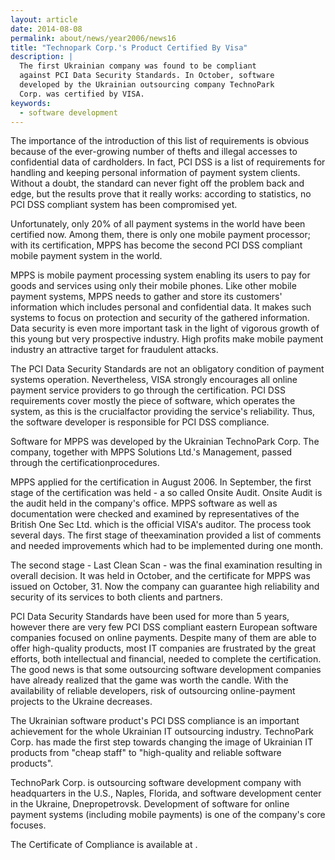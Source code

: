 ```yaml
---
layout: article
date: 2014-08-08
permalink: about/news/year2006/news16
title: "Technopark Corp.'s Product Certified By Visa"
description: |
  The first Ukrainian company was found to be compliant
  against PCI Data Security Standards. In October, software
  developed by the Ukrainian outsourcing company TechnoPark
  Corp. was certified by VISA.
keywords:
  - software development
---
```


The importance of the introduction of this list of requirements is obvious because of the 
ever-growing number of thefts and illegal accesses to confidential data of cardholders. In fact, PCI 
DSS is a list of requirements for handling and keeping personal information of payment system 
clients. Without a doubt, the standard can never fight off the problem back and edge, but the 
results prove that it really works: according to statistics, no PCI DSS compliant system has been 
compromised yet.

Unfortunately, only 20% of all payment systems in the world have been certified now. Among them, 
there is only one mobile payment processor; with its certification, MPPS has become the second PCI 
DSS compliant mobile payment system in the world.

MPPS is mobile payment processing system enabling its users to pay for goods and services using only 
their mobile phones. Like other mobile payment systems, MPPS needs to gather and store its 
customers' information which includes personal and confidential data. It makes such systems to focus 
on protection and security of the gathered information. Data security is even more important task in 
the light of vigorous growth of this young but very prospective industry. High profits make mobile 
payment industry an attractive target for fraudulent attacks.

The PCI Data Security Standards are not an obligatory condition of payment systems operation. 
Nevertheless, VISA strongly encourages all online payment service providers to go through the 
certification. PCI DSS requirements cover mostly the piece of software, which operates the system, 
as this is the crucialfactor providing the service's reliability. Thus, the software developer is 
responsible for PCI DSS compliance.

Software for MPPS was developed by the Ukrainian TechnoPark Corp. The company, together with MPPS 
Solutions Ltd.'s Management, passed through the certificationprocedures.

MPPS applied for the certification in August 2006. In September, the first stage of the 
certification was held - a so called Onsite Audit. Onsite Audit is the audit held in the company's 
office. MPPS software as well as documentation were checked and examined by representatives of the 
British One Sec Ltd. which is the official VISA's auditor. The process took several days. The first 
stage of theexamination provided a list of comments and needed improvements which had to be 
implemented during one month.

The second stage - Last Clean Scan - was the final examination resulting in overall decision. It was 
held in October, and the certificate for MPPS was issued on October, 31. Now the company can 
guarantee high reliability and security of its services to both clients and partners.

PCI Data Security Standards have been used for more than 5 years, however there are very few PCI DSS 
compliant eastern European software companies focused on online payments. Despite many of them are 
able to offer high-quality products, most IT companies are frustrated by the great efforts, both 
intellectual and financial, needed to complete the certification. The good news is that some 
outsourcing software development companies have already realized that the game was worth the candle. 
With the availability of reliable developers, risk of outsourcing online-payment projects to the 
Ukraine decreases.

The Ukrainian software product's PCI DSS compliance is an important achievement for the whole 
Ukrainian IT outsourcing industry. TechnoPark Corp. has made the first step towards changing the 
image of Ukrainian IT products from "cheap staff" to "high-quality and reliable software products".

TechnoPark Corp. is outsourcing software development company with headquarters in the U.S., Naples, 
Florida, and software development center in the Ukraine, Dnepropetrovsk. Development of software for 
online payment systems (including mobile payments) is one of the company's core focuses.

The Certificate of Compliance is available at .

